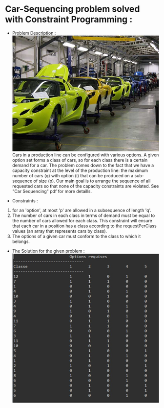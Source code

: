 # Car-Sequencing problem solved with Constraint Programming :

- Problem Description :
![pic!](images/ProductionLine.jpg)
Cars in a production line can be configured with various options. A given option set forms a class of cars, so for each class there is a certain demand for a car.
The problem comes down to the fact that we have a capacity constraint at the level of the production line: the maximum number of cars (q) with option (i) that can be produced on a sub-sequence of size (p).
Our main goal is to arrange the sequence of all requested cars so that none of the capacity constraints are violated.
See "Car Sequencing" pdf for more detaills.

- Constraints :
1) for an 'option', at most 'p' are allowed in a subsequence of length 'q'.
2) The number of cars in each class in terms of demand must be equal to the number of cars allowed for each class. This constraint will ensure that each car in a position has a class according to the requestPerClass values (an array that represents cars by class).
3) The options of a given car must conform to the class to which it belongs.

- The Solution for the given problem :
![solved!](images/Solution.jpg)